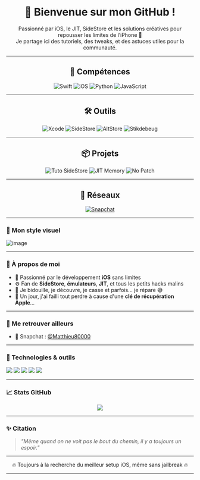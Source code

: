 <div align="center">

# 👋 Bienvenue sur mon GitHub !

Passionné par iOS, le JIT, SideStore et les solutions créatives pour repousser les limites de l’iPhone 📱  
Je partage ici des tutoriels, des tweaks, et des astuces utiles pour la communauté.

</div>

---

<div align="center">

## 🧠 Compétences

![Swift](https://img.shields.io/badge/Swift-FA7343?style=for-the-badge&logo=swift&logoColor=white)
![iOS](https://img.shields.io/badge/iOS-000000?style=for-the-badge&logo=apple&logoColor=white)
![Python](https://img.shields.io/badge/Python-3670A0?style=for-the-badge&logo=python&logoColor=white)
![JavaScript](https://img.shields.io/badge/JavaScript-F7DF1E?style=for-the-badge&logo=javascript&logoColor=black)

</div>

---

<div align="center">

## 🛠️ Outils

![Xcode](https://img.shields.io/badge/Xcode-147EFB?style=for-the-badge&logo=xcode&logoColor=white)
![SideStore](https://img.shields.io/badge/SideStore-orange?style=for-the-badge&logo=app-store&logoColor=white)
![AltStore](https://img.shields.io/badge/AltStore-0088cc?style=for-the-badge&logo=icloud&logoColor=white)
![Stikdebeug](https://img.shields.io/badge/Stikdebeug-JIT_RAM-blue?style=for-the-badge)

</div>

---

<div align="center">

## 📦 Projets

![Tuto SideStore](https://img.shields.io/badge/Tutoriel-SideStore-blueviolet?style=for-the-badge)
![JIT Memory](https://img.shields.io/badge/JIT_Memory-Activé-green?style=for-the-badge)
![No Patch](https://img.shields.io/badge/Sans_Patch-%23f44336?style=for-the-badge)

</div>

---

<div align="center">

## 📱 Réseaux

[![Snapchat](https://img.shields.io/badge/Snapchat-Matthieu80000-FFFC00?style=for-the-badge&logo=snapchat&logoColor=000000)](https://www.snapchat.com/add/Matthieu80000)

</div>


---

### 📸 Mon style visuel

![image](https://github.com/user-attachments/assets/c61676ec-a2b4-4735-9c3f-13612c2074b4)





---

### 🧠 À propos de moi

- 🍏 Passionné par le développement **iOS** sans limites  
- ⚙️ Fan de **SideStore**, **émulateurs**, **JIT**, et tous les petits hacks malins  
- 🧪 Je bidouille, je découvre, je casse et parfois... je répare 😅  
- 🔐 Un jour, j'ai failli tout perdre à cause d'une **clé de récupération Apple**...

---

### 🔗 Me retrouver ailleurs

- 👻 Snapchat : [@Matthieu80000](https://snapchat.com/add/Matthieu80000)

---

### 🔧 Technologies & outils

<p>
  <img src="https://img.shields.io/badge/iOS-🖥️-black?style=flat-square" />
  <img src="https://img.shields.io/badge/Swift-FA7343?style=flat-square&logo=swift&logoColor=white" />
  <img src="https://img.shields.io/badge/SideStore-🔓-lightgrey?style=flat-square" />
  <img src="https://img.shields.io/badge/JIT-⚡️-blue?style=flat-square" />
  <img src="https://img.shields.io/badge/Émulateurs-🕹️-orange?style=flat-square" />
</p>

---

### 📈 Stats GitHub

<p align="center">
  <img src="https://github-readme-stats.vercel.app/api?username=matt80134&show_icons=true&theme=tokyonight" />
</p>

---

### ✨ Citation

> *"Même quand on ne voit pas le bout du chemin, il y a toujours un espoir."*

---

<p align="center">
  🔥 Toujours à la recherche du meilleur setup iOS, même sans jailbreak 🔥
</p>


---
